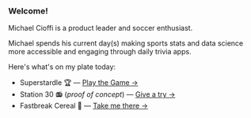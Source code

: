 ### Welcome! 

Michael Cioffi is a product leader and soccer enthusiast.

Michael spends his current day(s) making sports stats and data science more accessible and engaging through daily trivia apps.

Here's what's on my plate today:

- Superstardle 🏆 — [Play the Game →](https://www.superstardle.com)
- Station 30 📻 (_proof of concept_) — [Give a try →](https://www.stationthirty.com)
- Fastbreak Cereal 🥣 — [Take me there →](https://www.fastbreakcereal.com)
